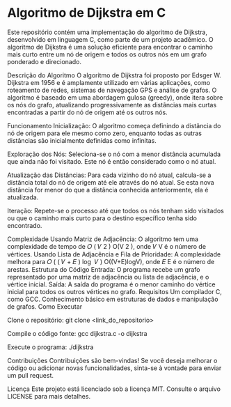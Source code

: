 
# Algoritmo de Dijkstra em C
Este repositório contém uma implementação do algoritmo de Dijkstra, desenvolvido em linguagem C, como parte de um projeto acadêmico. O algoritmo de Dijkstra é uma solução eficiente para encontrar o caminho mais curto entre um nó de origem e todos os outros nós em um grafo ponderado e direcionado.

Descrição do Algoritmo
O algoritmo de Dijkstra foi proposto por Edsger W. Dijkstra em 1956 e é amplamente utilizado em várias aplicações, como roteamento de redes, sistemas de navegação GPS e análise de grafos. O algoritmo é baseado em uma abordagem gulosa (greedy), onde itera sobre os nós do grafo, atualizando progressivamente as distâncias mais curtas encontradas a partir do nó de origem até os outros nós.

Funcionamento
Inicialização: O algoritmo começa definindo a distância do nó de origem para ele mesmo como zero, enquanto todas as outras distâncias são inicialmente definidas como infinitas.

Exploração dos Nós: Seleciona-se o nó com a menor distância acumulada que ainda não foi visitado. Este nó é então considerado como o nó atual.

Atualização das Distâncias: Para cada vizinho do nó atual, calcula-se a distância total do nó de origem até ele através do nó atual. Se esta nova distância for menor do que a distância conhecida anteriormente, ela é atualizada.

Iteração: Repete-se o processo até que todos os nós tenham sido visitados ou que o caminho mais curto para o destino específico tenha sido encontrado.

Complexidade
Usando Matriz de Adjacência: O algoritmo tem uma complexidade de tempo de 
𝑂
(
𝑉
2
)
O(V 
2
 ), onde 
𝑉
V é o número de vértices.
Usando Lista de Adjacência e Fila de Prioridade: A complexidade melhora para 
𝑂
(
(
𝑉
+
𝐸
)
log
⁡
𝑉
)
O((V+E)logV), onde 
𝐸
E é o número de arestas.
Estrutura do Código
Entrada: O programa recebe um grafo representado por uma matriz de adjacência ou lista de adjacência, e o vértice inicial.
Saída: A saída do programa é o menor caminho do vértice inicial para todos os outros vértices no grafo.
Requisitos
Um compilador C, como GCC.
Conhecimento básico em estruturas de dados e manipulação de grafos.
Como Executar

Clone o repositório:
git clone <link_do_repositorio>

Compile o código fonte:
gcc dijkstra.c -o dijkstra

Execute o programa:
./dijkstra

Contribuições
Contribuições são bem-vindas! Se você deseja melhorar o código ou adicionar novas funcionalidades, sinta-se à vontade para enviar um pull request.

Licença
Este projeto está licenciado sob a licença MIT. Consulte o arquivo LICENSE para mais detalhes.

